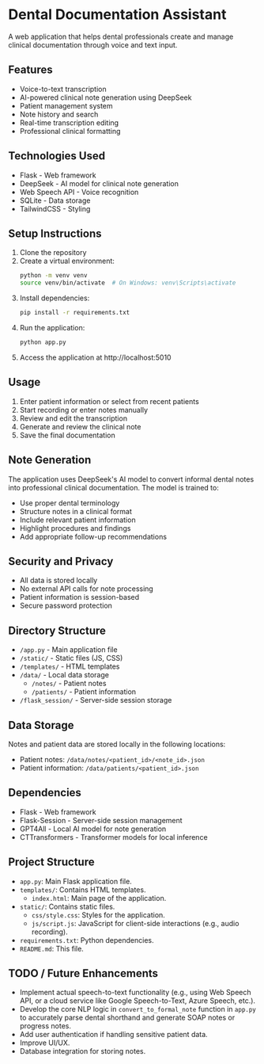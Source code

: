 # Dental Documentation Assistant

A web application that helps dental professionals create and manage clinical documentation through voice and text input.

## Features

- Voice-to-text transcription
- AI-powered clinical note generation using DeepSeek
- Patient management system
- Note history and search
- Real-time transcription editing
- Professional clinical formatting

## Technologies Used

- Flask - Web framework
- DeepSeek - AI model for clinical note generation
- Web Speech API - Voice recognition
- SQLite - Data storage
- TailwindCSS - Styling

## Setup Instructions

1. Clone the repository
2. Create a virtual environment:
   ```bash
   python -m venv venv
   source venv/bin/activate  # On Windows: venv\Scripts\activate
   ```
3. Install dependencies:
   ```bash
   pip install -r requirements.txt
   ```
4. Run the application:
   ```bash
   python app.py
   ```
5. Access the application at http://localhost:5010

## Usage

1. Enter patient information or select from recent patients
2. Start recording or enter notes manually
3. Review and edit the transcription
4. Generate and review the clinical note
5. Save the final documentation

## Note Generation

The application uses DeepSeek's AI model to convert informal dental notes into professional clinical documentation. The model is trained to:

- Use proper dental terminology
- Structure notes in a clinical format
- Include relevant patient information
- Highlight procedures and findings
- Add appropriate follow-up recommendations

## Security and Privacy

- All data is stored locally
- No external API calls for note processing
- Patient information is session-based
- Secure password protection

## Directory Structure

- `/app.py` - Main application file
- `/static/` - Static files (JS, CSS)
- `/templates/` - HTML templates
- `/data/` - Local data storage
  - `/notes/` - Patient notes
  - `/patients/` - Patient information
- `/flask_session/` - Server-side session storage

## Data Storage

Notes and patient data are stored locally in the following locations:
- Patient notes: `/data/notes/<patient_id>/<note_id>.json`
- Patient information: `/data/patients/<patient_id>.json`

## Dependencies

- Flask - Web framework
- Flask-Session - Server-side session management
- GPT4All - Local AI model for note generation
- CTTransformers - Transformer models for local inference

## Project Structure

-   `app.py`: Main Flask application file.
-   `templates/`: Contains HTML templates.
    -   `index.html`: Main page of the application.
-   `static/`: Contains static files.
    -   `css/style.css`: Styles for the application.
    -   `js/script.js`: JavaScript for client-side interactions (e.g., audio recording).
-   `requirements.txt`: Python dependencies.
-   `README.md`: This file.

## TODO / Future Enhancements

-   Implement actual speech-to-text functionality (e.g., using Web Speech API, or a cloud service like Google Speech-to-Text, Azure Speech, etc.).
-   Develop the core NLP logic in `convert_to_formal_note` function in `app.py` to accurately parse dental shorthand and generate SOAP notes or progress notes.
-   Add user authentication if handling sensitive patient data.
-   Improve UI/UX.
-   Database integration for storing notes.
